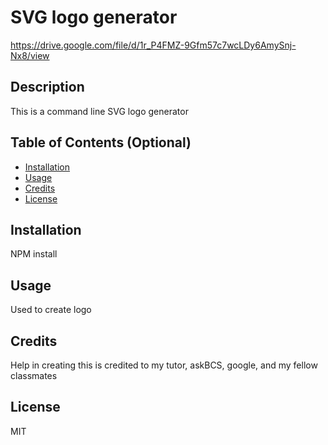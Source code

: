 # SVG logo generator

https://drive.google.com/file/d/1r_P4FMZ-9Gfm57c7wcLDy6AmySnj-Nx8/view

## Description
    
This is a command line SVG logo generator 

## Table of Contents (Optional)
    
- [Installation](#installation)
- [Usage](#usage)
- [Credits](#credits)
- [License](#license)
    
## Installation
    
NPM install

## Usage
    
Used to create logo
    
## Credits
    
Help in creating this is credited to my tutor, askBCS, google, and my fellow classmates    

## License

MIT
    
    